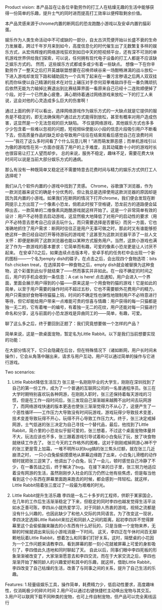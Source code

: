 Product vision:
本产品旨在让各位辛勤劳作的打工人在枯燥无趣的生活中能够获得一份简单的乐趣，提升士气的同时进而提高打工效率以便榨取剩余价值。

本产品灵感来源于chrome内置的断网后的恐龙跑酷小游戏以及安卓内置钓猫彩蛋。

娱乐作为人类生命活动中不可或缺的一部分，自太古洪荒便开始以长盛不衰的生命力发展着，跨过千年岁月来到如今，高度信息化的时代催生出了无数繁复多样的娱乐方式，从宏伟辉煌的网络游戏狂欢到如日中天的短视频平台，还有深不可测的单机游戏世界供给我们探索，可以说，任何拥有现代电子设备的打工人都是不应该缺乏娱乐方式的。
然而，这些娱乐方式都或多或少有着一些缺点。
想像一下在你辛勤劳作了一整天之后打开英雄联盟想要在召唤师峡谷来一场酣畅淋漓的战斗放松一下进入游戏却发现下路和辅助因为一个兵骂了起来在一番污言秽语之后两人双双挂机而你纵使以自己精湛的技术在对位上碾压对手奈何双拳难敌四手在一番负隅顽抗后依然无能为力输掉比赛退出到比赛结算界面一看原来自己已经十二连败顺便掉了个段。对于一个已然身心疲惫，满心期待着通过网络游戏来放松一下的打工人来说，这会对他的心灵造成多么巨大的伤害啊！

通过上面的例子可以看出，选择网络游戏作为娱乐方式的一大缺点就是它提供的服务是不稳定的，即无法确保用户通过此方式能得到放松，甚至有概率对用户造成伤害，这显然是一个无法忽视的巨大缺陷。
不仅是网络游戏，其他娱乐方式也多多少少包含着一些难以忽视的问题，短视频纵使能以小段的信息片段吸引用户不断看下去，但高质量作品的缺乏却会导致用户往往在结束观看后感觉自己在浪费时间——“我花了这么多时间看了个什么玩意儿啊！”进而萌发罪恶感；而单机游戏引以为傲的游戏性在另一方面亦提高了用户的上手难度，且其动辄数十小时的游戏时长也很容易让打工人望而却步。
总的来说，服务不稳定，趣味不足，需要花费大块时间可以说是当前大部分娱乐方式的通病。

那么有没有一种既简单又稳定还不需要特意去花费时间与精力的娱乐方式供打工人选择呢？

我们从几个软件内置的小游戏中找到了灵感。
Chrome，谷歌旗下浏览器，作为一款浏览器来说它的确是十分优秀的，但让我总是选择使用这款浏览器的原因却是因为其内置的小游戏。如果我们在断网的情况下打开chrome，我们便会发现在断网提示上方出现了一个像素小恐龙，倘若此时按下空格键，恐龙前方的道路便会延伸出去，一款简单的二维像素风跑酷游戏就这样开始了。这是一个非常简单有效的设计：用户不必特意去启动游戏，这显然极大地降低了对用户的启动性的要求（用户不必特意去思考自己应该去玩什么，而只需要选择是否要玩）而另一方面，它也准确地抓住了用户需求：断网时往往正是用户无事可做之时，那此时又有谁能够拒绝这样一款已经自动打开等待游玩的游戏呢？这甚至为这款浏览器平添了一丝人文关怀：即便是断网了这款浏览器也能以某种方式服务用户。当然，这款小游戏也满足了作为一款游戏的基本要求：它简单而有趣，可爱的像素小恐龙更是让人讨厌不起来。
在安卓7.0之后，如果连续点击版本号，安卓手机的任务栏中会出现一个新的图标——一个名为empty dish的碟子，在点击之后，会出现四个食物选项：bits fish chicken treat，在选择其中一种食物之后，empty dish就会被替换为这种食物，这个彩蛋到此似乎就结束了——然而事实并非如此。在一段不确定的时间之后，用户的手机会收到一条信息：A cat is here! 点击通知，用户会进入一个界面，里面会展示用户得到的小猫——原来这是一个用食物钓猫的游戏！它是如此的简单，以至于用户需要的操作时间不超过五秒，它也不需要额外花费用户的精力，用户只需放好食物等待猫猫上钩，时间的不确定性也弹性地限制用户不必特意进行等待，但它却能给用户带来一点难能可贵的惊喜与情趣：用户获得的每一只猫都是独一无二的，它有着唯一的编号，有着独一无二的花纹，用户还能对每一只猫进行命名和分享，这与前面的小恐龙游戏是异曲同工的——简单，有趣，可爱。

聊了这么多之后，终于要回到正题了：我们究竟想要做一个怎样的产品？

简单来说，这是一款桌面宠物，暂定名为Little Rabbit。以下是我们当前想要实现的功能：

在大部分情况下，它只会隐藏在后台，但在特殊情况下（诸如断网，用户长时间未操作），它会从角落中蹦出来，请求与用户互动，用户可以通过简单的操作与它进行游戏。



Two scenarios:
1. Little Rabbit降低生活压力
张三是一名刚刚毕业的大学生，刚刚在深圳找到了自己的第一份工作，成为了一个普通的互联网公司的一名普通程序员。张三在大学时期特别喜欢玩各种网游，在刚刚入职时，张三还保持着每天游戏的习惯，但是在工作一段时间后，张三发现自己渐渐越来越腾不出时间去玩网游了，而网络游戏快速的版本更迭也使张三渐渐觉得力不从心了，这便产生了一个恶性循环——工作压力大导致没有时间玩游戏，游戏玩得少导致技术变差，技术变差导致玩得不开心，玩得不开心导致工作压力大。终于，张三决定戒掉网游，士气低迷的张三决定为自己寻找一个替代品，最后，他找到了Little Rabbit，简介里的小恐龙似乎挺可爱的，张三想着，不过这个桌面宠物体量并不大，玩法应该也不多，张三跟着游戏引导试着和小白兔玩了玩，放了块食物就继续工作去了。
张三今天的工作格外的困难，这对于刚刚戒掉网游心神不宁的张三更是雪上加霜，一堆不明所以的bug搞的张三焦头烂额，就在张三几近崩溃之时， 一只小白兔偷偷摸摸地从屏幕边缘跑了出来，小白兔儿滑稽的动作顿时就把张三逗笑了，他调出了小白兔，玩了一会儿，顿时感觉自己冷静了不少，在一番苦战之后，终于解决了bug。
在接下来的日子里，张三努力地适应着没有网游的生活，虽然刚刚步入社会的压力仍然让他有些焦虑，但是每当他看到这个小东西在屏幕里面跑来跑去的时候，都会感到一阵轻松。就这样，Little Rabbit陪着张三度过了一段最为艰难的时光。

2. Little Rabbit提升生活乐趣
李四是一名二十多岁的工程师，供职于某家国企，在几年的工作后生活渐渐稳定了下来，但稳定的同时李四也越发觉得生活平淡如水乏善可陈，李四从小就热爱学习，对于同龄人热衷的游戏，视频之流都是没有什么兴趣的，也因此缺少了和他人交际的共同语言。为了改变这一现状，李四决定选择Little Rabbit来拉近和同龄人之间的距离，起初李四并不觉得屏幕里这个会偷偷蹦来蹦去的小东西有什么好玩的，只是当做一个宠物来养，无聊的时候就调出来玩玩小游戏消磨一下时间。
这天，李四正在午休时间百无聊赖地玩着Little Rabbit，想着怎么和同事们打好关系，这时，隔壁桌的小花因为一个工作问题来请教李四，看到屏幕的那一刻小花就被屏幕上可爱的身影吸引了，李四借此久违地和同时聊起了天。
自此以后，同事们眼中李四死板的形象渐渐被改变了，大家渐渐愿意去和李四交流，而在于大家交流之后，李四也渐渐开始了解同龄人的兴趣爱好和其中的乐趣，就这样，借助Little Rabbit，李四改变了自己枯燥的生活，改善了与同事之间的关系，提升了自己生活的乐趣。

Features:
1.轻量级娱乐工具，操作简单，耗费精力少，低启动性要求，高度趣味性，仅消耗极少的碎片时间
2.用户可以通过右键快捷栏主动唤出宠物与其交互。
3.用户可以联网下载不同种类的宠物，也可上传自制宠物，但产品可以完全离线运行
